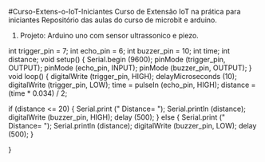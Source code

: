 #Curso-Extens-o-IoT-Iniciantes Curso de Extensão IoT na prática para iniciantes
Repositório das aulas do curso de microbit e arduino. 

1) Projeto: Arduino uno com sensor ultrassonico e piezo.

int trigger_pin = 7;
int echo_pin = 6;
int buzzer_pin = 10;
int time;
int distance;
void setup()
{
  	Serial.begin (9600);
  	pinMode (trigger_pin, OUTPUT);
  	pinMode (echo_pin, INPUT);
  	pinMode (buzzer_pin, OUTPUT);
}
void loop()
{
  	digitalWrite (trigger_pin, HIGH);
  	delayMicroseconds (10);
  	digitalWrite (trigger_pin, LOW);
  	time = pulseIn (echo_pin, HIGH);
  	distance = (time * 0.034) / 2;

  if (distance <= 20)
  {
    Serial.print (" Distance= ");
    Serial.println (distance);
    digitalWrite (buzzer_pin, HIGH);
    delay (500);
  }
  else {
    Serial.print (" Distance= ");
    Serial.println (distance);
    digitalWrite (buzzer_pin, LOW); 
    delay (500);
  }
  
}

